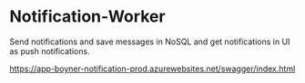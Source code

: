 # Notification-Worker
Send notifications and save messages in NoSQL and get notifications in UI as push notifications.

https://app-boyner-notification-prod.azurewebsites.net/swagger/index.html
